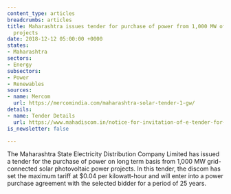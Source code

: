 ```yaml
---
content_type: articles
breadcrumbs: articles
title: Maharashtra issues tender for purchase of power from 1,000 MW of solar power
  projects
date: 2018-12-12 05:00:00 +0000
states:
- Maharashtra
sectors:
- Energy
subsectors:
- Power
- Renewables
sources:
- name: Mercom
  url: https://mercomindia.com/maharashtra-solar-tender-1-gw/
details:
- name: Tender Details
  url: https://www.mahadiscom.in/notice-for-invitation-of-e-tender-for-long-term-bids-for-procurement-of-1000-mw-solar-power-phase-ii-through-tariff-based-competitive-bidding-process-on-tcil-e-bidding-portal-website-https-www-t/
is_newsletter: false

---
```

The Maharashtra State Electricity Distribution Company Limited has issued a tender for the purchase of power on long term basis from 1,000 MW grid-connected solar photovoltaic power projects. In this tender, the discom has set the maximum tariff at $0.04 per kilowatt-hour and will enter into a power purchase agreement with the selected bidder for a period of 25 years. 
